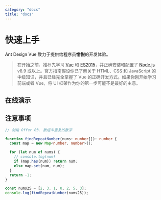 ```yaml
---
category: "docs"
title: "docs"
---
```


# 快速上手

Ant Design Vue 致力于提供给程序员**愉悦**的开发体验。

> 在开始之前，推荐先学习 [Vue](https://www.vuejs.org/) 和 [ES2015](http://babeljs.io/docs/learn-es2015/)，并正确安装和配置了 [Node.js](https://nodejs.org/) v8.9 或以上。官方指南假设你已了解关于 HTML、CSS 和 JavaScript 的中级知识，并且已经完全掌握了 Vue 的正确开发方式。如果你刚开始学习前端或者 Vue，将 UI 框架作为你的第一步可能不是最好的主意。

## 在线演示

## 注意事项

```ts
// 剑指 Offer 03. 数组中重复的数字

function findRepeatNumber(nums: number[]): number {
  const map = new Map<number, number>();

  for (let num of nums) {
    // console.log(num)
    if (map.has(num)) return num;
    else map.set(num, num);
  }
  return -1;
}

const nums25 = [2, 3, 1, 0, 2, 5, 3];
console.log(findRepeatNumber(nums25));
```
